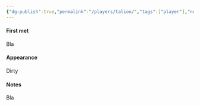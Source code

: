 ```yaml
---
{"dg-publish":true,"permalink":"/players/talion/","tags":["player"],"noteIcon":"player"}
---
```


#### First met
Bla
#### Appearance
Dirty
#### Notes
Bla